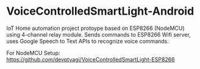 # VoiceControlledSmartLight-Android

IoT Home automation project protoype based on ESP8266 (NodeMCU) using 4-channel relay module. 
Sends commands to ESP8266 Wifi server, uses Google Speech to Text APIs to recognize voice commands.

For NodeMCU Setup: https://github.com/devptyagi/VoiceControlledSmartLight-ESP8266
